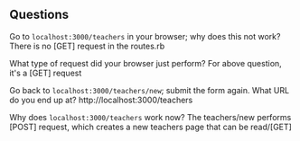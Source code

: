 ## Questions

Go to `localhost:3000/teachers` in your browser; why does this not work?
There is no [GET] request in the routes.rb

What type of request did your browser just perform?
For above question, it's a [GET] request

Go back to `localhost:3000/teachers/new`; submit the form again. What URL do you end up at?
http://localhost:3000/teachers

Why does `localhost:3000/teachers` work now?
The teachers/new performs [POST] request, which creates a new teachers page that can be read/[GET]
